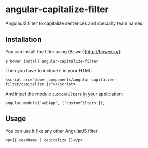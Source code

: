 # angular-capitalize-filter

AngularJS filter to capitalize sentences and specially team names.

## Installation

You can install the filter using (Bower)[http://bower.io/]:

    $ bower install angular-capitalize-filter

Then you have to include it in your HTML:

    <script src="bower_components/angular-capitalize-filter/capitalize.js"></script>

And inject the module `customFilters` in your application:

    angular.module('webApp', ['customFilters']);

## Usage

You can use it like any other AngularJS filter:

    <p>{{ teamName | capitalize }}</p>